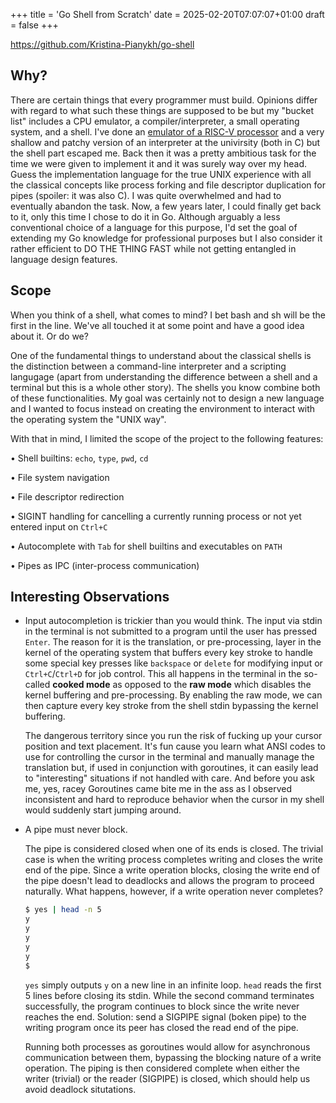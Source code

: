 +++
title = 'Go Shell from Scratch'
date = 2025-02-20T07:07:07+01:00
draft = false
+++

https://github.com/Kristina-Pianykh/go-shell

## Why?

There are certain things that every programmer must build. Opinions differ with regard to what such these things are supposed to be but my "bucket list" includes a CPU emulator, a compiler/interpreter, a small operating system, and a shell. I've done an [emulator of a RISC-V processor](https://github.com/Kristina-Pianykh/RISC-V-emulator) and a very shallow and patchy version of an interpreter at the univirsity (both in C) but the shell part escaped me. Back then it was a pretty ambitious task for the time we were given to implement it and it was surely way over my head. Guess the implementation language for the true UNIX experience with all the classical concepts like process forking and file descriptor duplication for pipes (spoiler: it was also C). I was quite overwhelmed and had to eventually abandon the task. Now, a few years later, I could finally get back to it, only this time I chose to do it in Go. Although arguably a less conventional choice of a language for this purpose, I'd set the goal of extending my Go knowledge for professional purposes but I also consider it rather efficient to DO THE THING FAST while not getting entangled in language design features.

## Scope

When you think of a shell, what comes to mind? I bet bash and sh will be the first in the line. We've all touched it at some point and have a good idea about it. Or do we?

One of the fundamental things to understand about the classical shells is the distinction between a command-line interpreter and a scripting langugage (apart from understanding the difference between a shell and a terminal but this is a whole other story). The shells you know combine both of these functionalities. My goal was certainly not to design a new language and I wanted to focus instead on creating the environment to interact with the operating system the "UNIX way".

With that in mind, I limited the scope of the project to the following features:

• Shell builtins: `echo`, `type`, `pwd`, `cd`

• File system navigation

• File descriptor redirection

• SIGINT handling for cancelling a currently running process or not yet entered input on `Ctrl+C`

• Autocomplete with `Tab` for shell builtins and executables on `PATH`

• Pipes as IPC (inter-process communication)

## Interesting Observations

- Input autocompletion is trickier than you would think. The input via stdin in the terminal is not submitted to a program until the user has pressed `Enter`. The reason for it is the translation, or pre-processing, layer in the kernel of the operating system that buffers every key stroke to handle some special key presses like `backspace` or `delete` for modifying input or `Ctrl+C`/`Ctrl+D` for job control. This all happens in the terminal in the so-called **cooked mode** as opposed to the **raw mode** which disables the kernel buffering and pre-processing. By enabling the raw mode, we can then capture every key stroke from the shell stdin bypassing the kernel buffering.

    The dangerous territory since you run the risk of fucking up your cursor position and text placement. It's fun cause you learn what ANSI codes to use for controlling the cursor in the terminal and manually manage the translation but, if used in conjunction with goroutines, it can easily lead to "interesting" situations if not handled with care. And before you ask me, yes, racey Goroutines came bite me in the ass as I observed inconsistent and hard to reproduce behavior when the cursor in my shell would suddenly start jumping around.
- A pipe must never block.

    The pipe is considered closed when one of its ends is closed. The trivial case is when the writing process completes writing and closes the write end of the pipe. Since a write operation blocks, closing the write end of the pipe doesn't lead to deadlocks and allows the program to proceed naturally. What happens, however, if a write operation never completes?

    ```bash
    $ yes | head -n 5
    y
    y
    y
    y
    y
    $
    ```
    `yes` simply outputs `y` on a new line in an infinite loop. `head` reads the first 5 lines before closing its stdin. While the second command terminates successfully, the program continues to block since the write never reaches the end. Solution: send a SIGPIPE signal (boken pipe) to the writing program once its peer has closed the read end of the pipe.

    Running both processes as goroutines would allow for asynchronous communication between them, bypassing the blocking nature of a write operation. The piping is then considered complete when either the writer (trivial) or the reader (SIGPIPE) is closed, which should help us avoid deadlock situtations.
